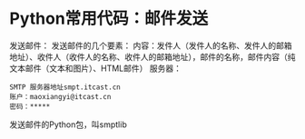 # Python常用代码：邮件发送 #

发送邮件：
发送邮件的几个要素：
内容：发件人（发件人的名称、发件人的邮箱地址）、收件人（收件人的名称、收件人的邮箱地址），邮件的名称，邮件内容（纯文本邮件（文本和图片）、HTML邮件）
服务器：

	SMTP 服务器地址smpt.itcast.cn
	账户：maoxiangyi@itcast.cn
	密码：*****

发送邮件的Python包，叫smptlib
	







